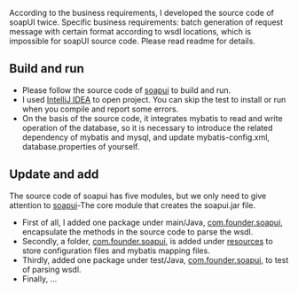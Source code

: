 According to the business requirements, I developed the source code of soapUI twice. Specific business requirements: batch generation of request message with certain format according to wsdl locations, which is impossible for soapUI source code. Please read readme for details.
## Build and run
* Please follow the source code of [soapui](https://github.com/SmartBear/soapui) to build and run.
* I used [IntelliJ IDEA](https://www.jetbrains.com/idea/) to open project. You can skip the test to install or run when you compile and report some errors.
* On the basis of the source code, it integrates mybatis to read and write operation of the database, so it is necessary to introduce the related dependency of mybatis and mysql, and update mybatis-config.xml, database.properties of yourself.
## Update and add
The source code of soapui has five modules, but we only need to give attention to [soapui](soapui)-The core module that creates the soapui.jar file.
* First of all, I added one package under main/Java, [com.founder.soapui](soapui/src/main/java/com/founder/soapui), encapsulate the methods in the source code to parse the wsdl.
* Secondly, a folder, [com.founder.soapui](soapui/src/main/resources/com.founder.soapui), is added under [resources](soapui/src/main/resources) to store configuration files and mybatis mapping files.
* Thirdly, added one package under test/Java, [com.founder.soapui](soapui/src/test/java/com/founder/soapui), to test of parsing wsdl.
* Finally, ...
